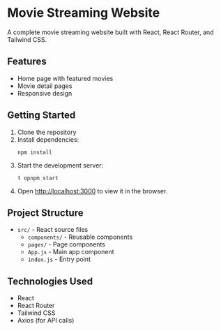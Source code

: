 # Movie Streaming Website

A complete movie streaming website built with React, React Router, and Tailwind CSS.

## Features
- Home page with featured movies
- Movie detail pages
- Responsive design

## Getting Started
1. Clone the repository
2. Install dependencies:
   ```
   npm install
   ```
3. Start the development server:
   ```
   t opnpm start
   ```
4. Open [http://localhost:3000](http://localhost:3000) to view it in the browser.

## Project Structure
- `src/` - React source files
  - `components/` - Reusable components
  - `pages/` - Page components
  - `App.js` - Main app component
  - `index.js` - Entry point

## Technologies Used
- React
- React Router
- Tailwind CSS
- Axios (for API calls) 